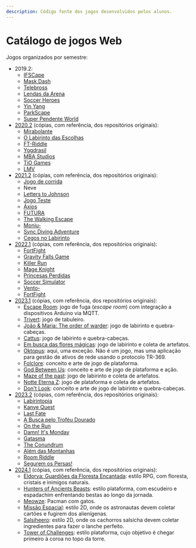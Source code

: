 ```yaml
---
description: Código fonte dos jogos desenvolvidos pelos alunos.
---
```


# Catálogo de jogos Web

Jogos organizados por semestre:

* 2019.2:
  * [IFSCape](https://github.com/ifscape/ifscape)
  * [Mask Dash](https://github.com/Joltaire/mask-dash/tree/mask-dash)
  * [Telebross](https://github.com/telebross/Game)
  * [Lendas da Arena](https://github.com/Balkirprpl/Lendas-da-Arena)
  * [Soccer Heroes](https://github.com/Matheuschn/Soccer-Heroes)
  * [Yin Yang](https://github.com/piyinyang/yinyang)
  * [ParkScape](https://github.com/luisricardopires/phaser3)
  * [Super Pendente World](https://github.com/superpendenteworld/pendente)
* [2020.2](https://github.com/boidacarapreta/arc20202#equipes) (cópias, com referência, dos repositórios originais):
  * [Mirabolante](https://github.com/boidacarapreta/arc20202-mirabolante-jogo-web)
  * [O Labirinto das Escolhas](https://github.com/boidacarapreta/arc20202-FBJ-TCD-O-LABIRINTO-DAS-ESCOLHAS)
  * [FT-Riddle](https://github.com/boidacarapreta/arc20202-FT-riddle-jogo-web)
  * [Yggdrasil](https://github.com/boidacarapreta/arc20202-Nidhoogr-Yggdrasil)
  * [MBA Studios](https://github.com/boidacarapreta/arc20202-mba-studios-mba-studios)
  * [TiO Games](https://github.com/boidacarapreta/arc20202-TiO-Games-jogo\_web)
  * [LMV](https://github.com/boidacarapreta/arc20202-LMV-Jogos-Jogo)
* [2021.2](https://github.com/boidacarapreta/integrado20212#equipes) (cópias, com referência, dos repositórios originais):
  * [Jogo de corrida](https://github.com/boidacarapreta/integrado20212-anaefrancinox-jogo)
  * Neve
  * [Letters to Johnson](https://github.com/boidacarapreta/integrado20212-beabagames-letters-to-johnson)
  * [Jogo Teste](https://github.com/boidacarapreta/integrado20212-ceciliopvieira-Jogo-)
  * [Áxios](https://github.com/boidacarapreta/integrado20212-brutaerustica-jogo)
  * [FUTURA](https://github.com/boidacarapreta/integrado20212-IFXinc-FUTURA)
  * [The Walking Escape](https://github.com/boidacarapreta/integrado20212-silvmarina-the-walking-escape)
  * [Monju-](https://github.com/boidacarapreta/integrado20212-ramolia-Monju-)
  * [Sync Diving Adventure](https://github.com/boidacarapreta/integrado20212-into-the-thick-of-it-Synk-Diving-Adventure)
  * [Cegos no Labirinto](https://github.com/boidacarapreta/integrado20212-niiquel-jogo)
* [2022.1](https://github.com/boidacarapreta/adcipt20221#equipes) (cópias, com referência, dos repositórios originais):
  * [FortFight](https://github.com/boidacarapreta/adcipt20221-whatsapp22-Jogo-principal)
  * [Gravity Falls Game](https://github.com/boidacarapreta/adcipt20221-ifscgf-Gravity-Falls)
  * [Killer Run](https://github.com/boidacarapreta/adcipt20221-C-K-R-S-Killer-Run)
  * [Mage Knight](https://github.com/boidacarapreta/adcipt20221-El-Gato-Gordo-MageKnight)
  * [Princesas Perdidas](https://github.com/boidacarapreta/adcipt20221-four-landia-Princesas-perdidas)
  * [Soccer Simulator](https://github.com/boidacarapreta/adcipt20221-gabgilds-Soccer-Simulator)
  * [Vento-](https://github.com/boidacarapreta/adcipt20221-E-M-I-L-I-Vento-)
  * [FortFight](https://github.com/boidacarapreta/adcipt20221-whatsapp22-Jogo-principal)
* [2023.1](https://github.com/boidacarapreta/adcipt20231) (cópias, com referência, dos repositórios originais):
  * [Escape Room](https://github.com/boidacarapreta/adcipt20231-DinamicCreative-EscapeRoom): jogo de fuga (_escape room_) com integração a dispositivos Arduino via MQTT.
  * [Trivert](https://github.com/boidacarapreta/adcipt20231-Saga-games-Trivert): jogo de tabuleiro.
  * [João & Maria: The order of warder](https://github.com/boidacarapreta/adcipt20231-ja-on1-Joao-Maria-The-order-of-warder): jogo de labirinto e quebra-cabeças.
  * [Cattus](https://github.com/boidacarapreta/adcipt20231-silentiummm-Cattus): jogo de labirinto e quebra-cabeças.
  * [Em busca das flores mágicas](https://github.com/boidacarapreta/adcipt20231-lotus-gamess-Em-busca-das-flores-magicas): jogo de labirinto e coleta de artefatos.
  * [Oktopus](https://github.com/boidacarapreta/adcipt20231-leandrofars-oktopus): aqui, uma exceção. Não é um jogo, mas uma aplicação para gestão de ativos de rede usando o protocolo TR-369.
  * [Folclore](https://github.com/boidacarapreta/adcipt20231-ifgamessc-Folclore): conceito e arte de jogo de plataforma.
  * [God Between Us](https://github.com/boidacarapreta/adcipt20231-Lorum-Gaming-God-Between-Us): conceito e arte de jogo de plataforma e ação.
  * [Maze of the past](https://github.com/boidacarapreta/adcipt20231-Hope-Games-Maze-of-the-past-): jogo de labirinto e coleta de artefatos.
  * [Notte Eterna Z](https://github.com/boidacarapreta/adcipt20231-BIGUA-GAMES-Notte-Eterna-Z): jogo de plataforma e coleta de artefatos.
  * [Don't Look](https://github.com/boidacarapreta/adcipt20231-Higorass-Don-t-look): conceito e arte de jogo de labirinto e quebra-cabeças.
* [2023.2](https://github.com/boidacarapreta/adcipt20232) (cópias, com referência, dos repositórios originais):
  * [Labirintopia](https://github.com/ederson-torresini/adcipt20232-pijama-13-labirintopia)
  * [Kanye Quest](https://github.com/ederson-torresini/adcipt20232-Manos-association-ManAss-Kanye-Quest)
  * [Last Fate](https://github.com/ederson-torresini/adcipt20232-SyzygyTeam-LastFate)
  * [A Busca pelo Troféu Dourado](https://github.com/ederson-torresini/adcipt20232-Hoff-Games-FutHoff_-_A_Busca_pelo_Trofeu_Dourado)
  * [On the Run](https://github.com/ederson-torresini/adcipt20232-The-New-Hera-On-The-Run)
  * [Damn! It's Monday](https://github.com/ederson-torresini/adcipt20232-Thouer-Engine-damnitsmonday)
  * [Gatasma](https://github.com/ederson-torresini/adcipt20232-ARMBREAKERS-GAMES-Gatasma)
  * [The Conundrum](https://github.com/ederson-torresini/adcipt20232-STB-Games-The-Conundrum)
  * [Além das Montanhas](https://github.com/ederson-torresini/adcipt20232-Projeto-PATO-Alem-das-Montanhas)
  * [Room Riddle](https://github.com/ederson-torresini/adcipt20232-Pixel-Quest-Games-Room-Riddle)
  * [Segurem os Persas!](https://github.com/ederson-torresini/adcipt20232-Hairstyle-Company-SeguremOsPersas)
* [2024.1](https://github.com/ederson-torresini/adcieqipt20241) (cópias, com referência, dos repositórios originais):
  * [Eldorya: Guardiões da Floresta Encantada](https://github.com/ederson-torresini/adcieqipt20241-Karolzinha-e-Loulou-avadakedavra): estilo RPG, com floresta, cristais e inimigos naturais.
  * [Hunters of Ancients Beasts](https://github.com/ederson-torresini/adcieqipt20241-huntersofancientbeasts-jogo): estilo plataforma, com escudeiro e espadachim enfrentando bestas ao longo da jornada.
  * [Meowze](https://github.com/ederson-torresini/adcieqipt20241-vitorhlmm-Jogo): Pacman com gatos.
  * [Missão Espacial](https://github.com/ederson-torresini/adcieqipt20241-Thuthu-e-Aninha-jogo): estilo 2D, onde os astronautas devem coletar cartões e fugirem dos alienígenas.
  * [Salsiheero](https://github.com/ederson-torresini/adcieqipt20241-vimdoalegrete-jogo): estilo 2D, onde os cachorros salsicha devem coletar ingredientes para fazer o lanche perfeito.
  * [Tower of Challenges](https://github.com/ederson-torresini/adcieqipt20241-nlentertainment-jogo): estilo plataforma, cujo objetivo é chegar primeiro à coroa no topo da torre.
